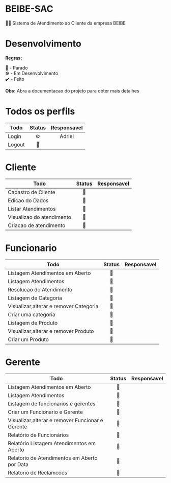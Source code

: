 # BEIBE-SAC

💅💄 Sistema de Atendimento ao Cliente da empresa BEIBE

# Desenvolvimento

**Regras:**

🛑 - Parado  
⚙️ - Em Desenvolvimento  
✔️ - Feito

**Obs:** Abra a documentacao do projeto para obter mais detalhes

# Todos os perfils

| Todo   | Status | Responsavel |
| ------ | :----: | :---------: |
| Login  |   ⚙️   |   Adriel    |
| Logout |   🛑   |             |

# Cliente

| Todo                      | Status | Responsavel |
| ------------------------- | :----: | :---------: |
| Cadastro de Cliente       |   🛑   |             |
| Edicao do Dados           |   🛑   |             |
| Listar Atendimentos       |   🛑   |             |
| Visualizao do atendimento |   🛑   |             |
| Criacao de atendimento    |   🛑   |             |

# Funcionario

| Todo                                   | Status | Responsavel |
| -------------------------------------- | :----: | :---------: |
| Listagem Atendimentos em Aberto        |   🛑   |             |
| Listagem Atendimentos                  |   🛑   |             |
| Resolucao do Atendimento               |   🛑   |             |
| Listagem de Categoria                  |   🛑   |             |
| Visualizar,alterar e remover Categoria |   🛑   |             |
| Criar uma categoria                    |   🛑   |             |
| Listagem de Produto                    |   🛑   |             |
| Visualizar,alterar e remover Produto   |   🛑   |             |
| Criar um Produto                       |   🛑   |             |

# Gerente

| Todo                                             | Status | Responsavel |
| ------------------------------------------------ | :----: | :---------: |
| Listagem Atendimentos em Aberto                  |   🛑   |             |
| Listagem Atendimentos                            |   🛑   |             |
| Listagem de funcionarios e gerentes              |   🛑   |             |
| Criar um Funcionario e Gerente                   |   🛑   |             |
| Visualizar,alterar e remover Funcionar e Gerente |   🛑   |             |
| Relatório de Funcionários                        |   🛑   |             |
| Relatório Listagem Atendimentos em Aberto        |   🛑   |             |
| Relatorio de Atendimentos em Aberto por Data     |   🛑   |             |
| Relatorio de Reclamcoes                          |   🛑   |             |
